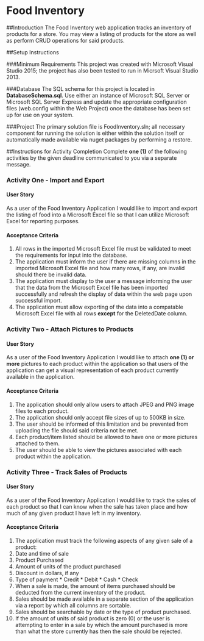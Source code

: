 # Food Inventory

##Introduction
The Food Inventory web application tracks an inventory of products for a store. You may view a listing of products for the store as well as perform CRUD operations for said products.

##Setup Instructions

###Minimum Requirements
This project was created with Microsoft Visual Studio 2015; the project has also been tested to run in Micrsoft Visual Studio 2013.

###Database
The SQL schema for this project is located in **DatabaseSchema.sql**. Use either an instance of Microsoft SQL Server or Microsoft SQL Server Express and update the appropriate configuration files (web.config within the Web Project) once the database has been set up for use on your system.

###Project
The primary solution file is FoodInventory.sln; all necessary component for running the solution is either within the solution itself or automatically made available via nuget packages by performing a restore.

##Instructions for Activity Completion
Complete **one (1)** of the following activities by the given deadline communicated to you via a separate message.

### Activity One - Import and Export

#### User Story
As a user of the Food Inventory Application I would like to import and export the listing of food into a Microsoft Excel file so that I can utilize Microsoft Excel for reporting purposes.

#### Acceptance Criteria
1. All rows in the imported Microsoft Excel file must be validated to meet the requirements for input into the database.
2. The application must inform the user if there are missing columns in the imported Microsoft Excel file and how many rows, if any, are invalid should there be invalid data.
3. The application must display to the user a message informing the user that the data from the Microsoft Excel file has been imported successfully and refresh the display of data within the web page upon successful import.
4. The application must allow exporting of the data into a compatable Microsoft Excel file with all rows **except** for the DeletedDate column.

### Activity Two - Attach Pictures to Products

#### User Story
As a user of the Food Inventory Application I would like to attach **one (1) or more** pictures to each product within the application so that users of the application can get a visual representation of each product currently available in the application.

#### Acceptance Criteria
1. The application should only allow users to attach JPEG and PNG image files to each product.
2. The application should only accept file sizes of up  to 500KB in size.
3. The user should be informed of this limitation and be prevented from uploading the file should said criteria not be met.
4. Each product/item listed should be allowed to have one or more pictures attached to them.
5. The user should be able to view the pictures associated with each product within the application.

### Activity Three - Track Sales of Products

#### User Story
As a user of the Food Inventory Application I would like to track the sales of each product so that I can know when the sale has taken place and how much of any given product I have left in my inventory.

#### Acceptance Criteria
1. The application must track the following aspects of any given sale of a product:
  1. Date and time of sale
  2. Product Purchased
  3. Amount of units of the product purchased
  4. Discount in dollars, if any
  5. Type of payment
    * Credit
    * Debit
    * Cash
    * Check
2. When a sale is made, the amount of items purchased should be deducted from the current inventory of the product.
3. Sales should be made available in a separate section of the application via a report by which all columns are sortable.
4. Sales should be searchable by date or the type of product purchased.
5. If the amount of units of said product is zero (0) or the user is attempting to enter in a sale by which the amount purchased is more than what the store currently has then the sale should be rejected.
